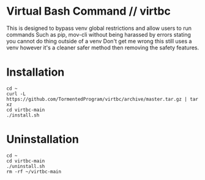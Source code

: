 # Virtual Bash Command // virtbc
This is designed to bypass venv global restrictions and allow users to run commands
Such as pip, mov-cli without being harassed by errors stating you cannot do thing outside of a venv
Don't get me wrong this still uses a venv however it's a cleaner safer method then removing the safety features.

# Installation
~~~
cd ~
curl -L https://github.com/TormentedProgram/virtbc/archive/master.tar.gz | tar xz
cd virtbc-main
./install.sh
~~~

# Uninstallation
~~~
cd ~
cd virtbc-main
./uninstall.sh
rm -rf ~/virtbc-main
~~~
